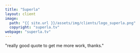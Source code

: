 ```yaml
---
title: "Superla"
layout: client
image:
  path: "{{ site.url }}/assets/img/clients/logo_superla.png"
  copyright: "superla.tv"
webpage: "superla.tv"
---
```

"really good quote to get me more work, thanks."